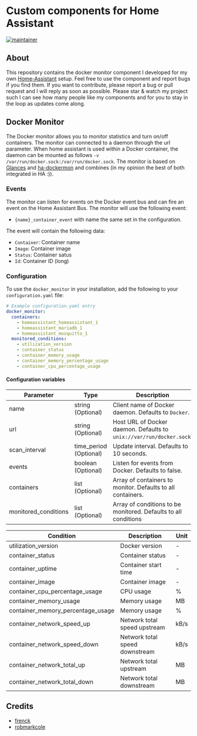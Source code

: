# Custom components for Home Assistant

[![maintainer](https://img.shields.io/badge/maintainer-Sander%20Huisman%20-blue.svg?style=for-the-badge)](https://github.com/Sanderhuisman)

## About

This repository contains the docker monitor component I developed for my own [Home-Assistant](https://www.home-assistant.io) setup. Feel free to use the component and report bugs if you find them. If you want to contribute, please report a bug or pull request and I will reply as soon as possible. Please star & watch my project such I can see how many people like my components and for you to stay in the loop as updates come along.

## Docker Monitor

The Docker monitor allows you to monitor statistics and turn on/off containers. The monitor can connected to a daemon through the url parameter. When home assistant is used within a Docker container, the daemon can be mounted as follows `-v /var/run/docker.sock:/var/run/docker.sock`. The monitor is based on [Glances](https://github.com/nicolargo/glances) and [ha-dockermon](https://github.com/philhawthorne/ha-dockermon) and combines (in my opinion the best of both integrated in HA :)).

### Events

The monitor can listen for events on the Docker event bus and can fire an event on the Home Assistant Bus. The monitor will use the following event:

* `{name}_container_event` with name the same set in the configuration.

The event will contain the following data:

* `Container`: Container name
* `Image`: Container image
* `Status`: Container satus
* `Id`: Container ID (long)

### Configuration

To use the `docker_monitor` in your installation, add the following to your `configuration.yaml` file:

```yaml
# Example configuration.yaml entry
docker_monitor:
  containers:
    - homeassistant_homeassistant_1
    - homeassistant_mariadb_1
    - homeassistant_mosquitto_1
  monitored_conditions:
    - utilization_version
    - container_status
    - container_memory_usage
    - container_memory_percentage_usage
    - container_cpu_percentage_usage
```

#### Configuration variables

| Parameter            | Type                     | Description                                                           |
| -------------------- | ------------------------ | --------------------------------------------------------------------- |
| name                 | string       (Optional)  | Client name of Docker daemon. Defaults to `Docker`.                   |
| url                  | string       (Optional)  | Host URL of Docker daemon. Defaults to `unix://var/run/docker.sock`.  |
| scan_interval        | time_period  (Optional)  | Update interval. Defaults to 10 seconds.                              |
| events               | boolean      (Optional)  | Listen for events from Docker. Defaults to false.                     |
| containers           | list         (Optional)  | Array of containers to monitor. Defaults to all containers.           |
| monitored_conditions | list         (Optional)  | Array of conditions to be monitored. Defaults to all conditions       |

| Condition                         | Description                     | Unit  |
| --------------------------------- | ------------------------------- | ----- |
| utilization_version               | Docker version                  | -     |
| container_status                  | Container status                | -     |
| container_uptime                  | Container start time            | -     |
| container_image                   | Container image                 | -     |
| container_cpu_percentage_usage    | CPU usage                       | %     |
| container_memory_usage            | Memory usage                    | MB    |
| container_memory_percentage_usage | Memory usage                    | %     |
| container_network_speed_up        | Network total speed upstream    | kB/s  |
| container_network_speed_down      | Network total speed downstream  | kB/s  |
| container_network_total_up        | Network total upstream          | MB    |
| container_network_total_down      | Network total downstream        | MB    |

## Credits

* [frenck](https://github.com/frenck/home-assistant-config)
* [robmarkcole](https://github.com/robmarkcole/Hue-sensors-HASS)
